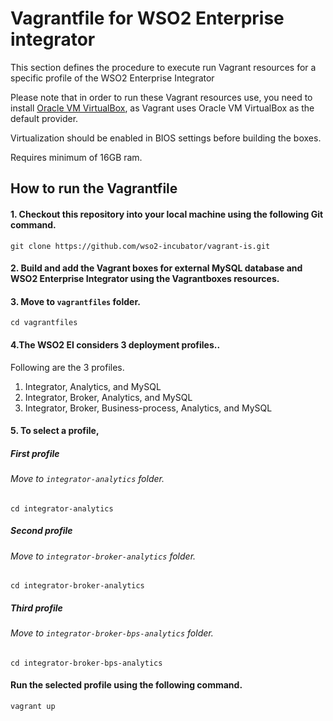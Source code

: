 # Vagrantfile for WSO2 Enterprise integrator

This section defines the procedure to execute run Vagrant resources for a specific profile of the WSO2 Enterprise Integrator

Please note that in order to run these Vagrant resources use, you need to install
[Oracle VM VirtualBox](http://www.oracle.com/technetwork/server-storage/virtualbox/downloads/index.html),
as Vagrant uses Oracle VM VirtualBox as the default provider.

Virtualization should be enabled in BIOS settings before building the boxes.

Requires minimum of 16GB ram.

## How to run the Vagrantfile

#### 1. Checkout this repository into your local machine using the following Git command.
```
git clone https://github.com/wso2-incubator/vagrant-is.git
```
#### 2. Build and add the Vagrant boxes for external MySQL database and WSO2 Enterprise Integrator using the Vagrantboxes resources.

#### 3. Move to `vagrantfiles` folder.

    cd vagrantfiles

#### 4.The WSO2 EI considers 3 deployment profiles..

Following are the 3 profiles.

  1. Integrator, Analytics, and MySQL
  2. Integrator, Broker, Analytics, and MySQL
  3. Integrator, Broker, Business-process, Analytics, and MySQL

#### 5. To select a profile,

##### First profile

###### Move to `integrator-analytics` folder.

    cd integrator-analytics

##### Second profile

###### Move to `integrator-broker-analytics` folder.

    cd integrator-broker-analytics

##### Third profile

###### Move to `integrator-broker-bps-analytics` folder.

    cd integrator-broker-bps-analytics

#### Run the selected profile using the following command.

    vagrant up
